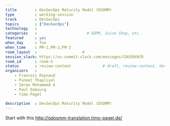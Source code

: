 ```yaml
---
title        : DevSecOps Maturity Model (DSOMM)
type         : working-session
track        : DevSecOps
topics       : ["DevSecOps"]
technology   :
categories   :                      # GDPR, Juice Shop, etc.
featured     : yes
when_day     : Tue
when_time    : PM-1,PM-2,PM-3
room_layout  :                    #
session_slack: https://os-summit.slack.com/messages/CAUS9V0CR
room_id      : room-5
status       : review-content              # draft, review-content, done
organizers   :
    - Francois Raynaud
    - Puneet Thapliyal
    - Imran Mohammed A
    - Paul Dubourg
    - Timo Pagel
    
description  : DevSecOps Maturity Model (DSOMM)
---
```

Start with this http://gdosmm-translation.timo-pagel.de/

<!-- (add more details about DevSecOps Maturity Model here)

## WHY

(...)

## What

(...)

## Outcomes

(...)

## References

(...) -->
